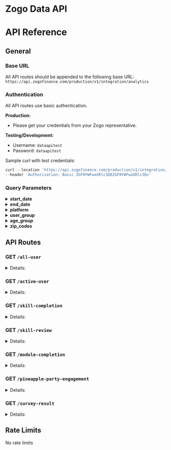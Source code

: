 # Zogo Data API

# API Reference

## General

### Base URL

All API routes should be appended to the following base URL: `https://api.zogofinance.com/production/v1/integration/analytics`

### Authentication

All API routes use basic authentication.

**Production:**

- Please get your credentials from your Zogo representative.

**Testing/Development:**

- Username: `dataapitest`
- Password: `dataapitest`

Sample curl with test credentials:

```jsx
curl --location 'https://api.zogofinance.com/production/v1/integration/analytics/integration/analytics/all-user' \
--header 'Authorization: Basic ZGF0YWFwaXRlc3Q6ZGF0YWFwaXRlc3Q='
```

### Query Parameters

<details>
<summary><b>start_date</b></summary>

- `YYYY-MM-DD` format, query starts at 00:00:00 of the given day
- if empty, will search from the earliest data point
  </details>

<details>
<summary><b>end_date</b></summary>

- `YYYY-MM-DD` format, query ends at 23:59:59 of the given day
- if empty, will search from the most recent data point
</details>

<details>
<summary><b>platform</b></summary>

- one of the following:
  - `web`
  - `digital_banking`
  - `standalone`
  - `integration`
- if empty, will search data from all platforms
</details>

<details>
<summary><b>user_group</b></summary>

- only applicable for `web` platform
- one of the following:
  - `unregistered`
  - `registered`
- if empty, will search data from both unregistered and registered users
  </details>

<details>
<summary><b>age_group</b></summary>

- only applicable for `standalone` and `digital_banking` platforms
- if empty, will search data from all users
- one of the following:
  - `teen` (13-17 years old)
  - `young_adult` (18-24 years old)
  - `adult` (25-34 years old)
  - `old_adult` (35+ years old)
  - `unknown`
  </details>

<details>
<summary><b>zip_codes</b></summary>

- only applicable for `standalone` platform
- if empty, will search data from all zip codes
- Javascript example:

  ```jsx
  const zip_codes = ["11111", "22222", "33333"];

  // Convert the array to a JSON string and include it in the query parameter
  const query_string = `zip_codes=${encodeURIComponent(
    JSON.stringify(zip_codes)
  )}`;

  // Append the query string to the URL
  const url = `https://api.zogofinance.com/integration/data?${query_string}`;
  ```

</details>

## API Routes

### GET `/all-user`

<details>
<summary>Details:</summary>

**Description:**

Get users (and their zip codes) who were created between the start and end date.

**Parameters:**

Optional

- `start_date`
- `end_date`
- `platform`
- `user_group`
- `age_group`
- `zip_codes`

**Example 200 Response:**

```json
{
  "total_user_count": 100,
  "zip_codes": [
    {
      "zip_code": "11111",
      "total_user_count": 1
    }
  ]
}
```

</details>

### GET `/active-user`

<details>
<summary>Details:</summary>

**Description:**

Get users who have logged in at least once between the start and end date.

**Parameters:**

Optional

- `start_date`
- `end_date`
- `platform`
- `user_group`
- `age_group`
- `zip_codes`

**Example 200 Response:**

```json
{
  "active_user_count": 100
}
```

</details>

### GET `/skill-completion`

<details>
<summary>Details:</summary>

**Description:**

Get skill data for user activity within the given start and end date. If a `skill_id` is sent in the request, the data for that single skill will be returned.

**Parameters:**

Optional

- `skill_id`
- `start_date`
- `end_date`
- `platform`
- `user_group`
- `age_group`
- `zip_codes`

**Example 200 Response:**

```json
{
  "skills": [
    {
      "skill_id": 1,
      "skill_name": "Buying a house",
      "skill_status": "active", // can be "inactive"
      "category_name": "Savings and Spending",
      "category_id": 1,
      "active_user_count": 200,
      "completed_user_count": 100,
      "question_accuracy": 98.1
    }
  ]
}
```

</details>

### GET `/skill-review`

<details>
<summary>Details:</summary>

**Description:**

Get skill data for users who completed skills within the given start and end date. If a `skill_id` is sent in the request, the data for that single skill will be returned. Only returns data for skills that have pre/post-tests. The `confidence_increase` reflects the percentage of users whose confidence increased.

**Parameters:**

Optional

- `skill_id`
- `start_date`
- `end_date`
- `platform`
- `age_group`
- `zip_codes`

**Example 200 Response:**

```json
{
  "skills": [
    {
      "skill_id": 1,
      "skill_name": "Buying a house",
      "skill_status": "active", // can be "inactive"
      "category_name": "Savings and Spending",
      "category_id": 1,
      "pre_test_accuracy": 75.6,
      "post_test_accuracy": 99.0,
      "confidence_increase": 75.0
    }
  ]
}
```

</details>

### GET `/module-completion`

<details>
<summary>Details:</summary>

**Description:**

Get module data for user activity within the given start and end date. If a `module_id` is sent in the request, the data for that single module will be returned.

**Parameters:**

Optional

- `module_id`
- `start_date`
- `end_date`
- `platform`
- `user_group`
- `age_group`
- `zip_codes`

**Example 200 Response:**

```json
{
  "modules": [
    {
      "module_id": 1,
      "module_name": "The Buying Process",
      "skill_id": 1,
      "skill_name": "Buying a house",
      "skill_status": "active", // can be "inactive"
      "category_name": "Savings and Spending",
      "category_id": 1,
      "module_status": "active", // can be "inactive"
      "active_user_count": 200,
      "completed_user_count": 100
    }
  ]
}
```

</details>

### GET `/pineapple-party-engagement`

<details>
<summary>Details:</summary>

**Description:**

Get pineapple party data for parties started within the given start and end date.

**Parameters:**

Optional

- `start_date`
- `end_date`
- `platform`
  - only applicable for `standalone` and `digital_banking` platforms
- `age_group`
- `zip_codes`

**Example 200 Response:**

```json
{
  "parties": [
    {
      "party_start_time": "2023-01-01 02:00:00",
      "party_end_time": "2023-01-01 02:00:00",
      "active_user_count": 200,
      "completed_user_count": 100
    }
  ]
}
```

</details>

### GET `/survey-result`

<details>
<summary>Details:</summary>

**Description:**

Get survey data answered within the given start and end date.

**Parameters:**

Optional

- `start_date`
- `end_date`
- `platform`
- `user_group`
- `age_group`
- `zip_codes`

**Example 200 Response:**

```json
{
  "survey_results": [
    {
      "question_id": 1,
      "question": "Who is not involved in buying a house?",
      "secondary_text": "Please select an option",
      "total_answer_count": 100,
      "answer_option_data": [
        {
          "answer_value": "Realtor",
          "answer_count": 1
        },
        {
          "answer_value": "Lender",
          "answer_count": 1
        },
        {
          "answer_value": "Dr. Seuss",
          "answer_count": 98
        }
      ]
    }
  ]
}
```

</details>

## Rate Limits

No rate limits
